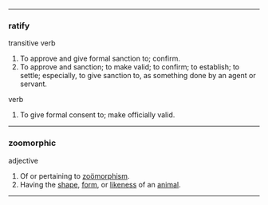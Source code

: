 ___
### ratify

transitive verb

1. To approve and give formal sanction to; confirm.
2. To approve and sanction; to make valid; to confirm; to establish; to settle; especially, to give sanction to, as something done by an agent or servant.

verb

1. To give formal consent to; make officially valid.
___
### zoomorphic

adjective

1. Of or pertaining to [zoömorphism](https://duckduckgo.com/?q=zoomorphism+definition&t=newext&atb=v387-7&ia=definition).
2. Having the [shape](https://duckduckgo.com/?q=shape+definition&ia=definition), [form](https://duckduckgo.com/?q=form+definition&ia=definition), or [likeness](https://duckduckgo.com/?q=likeness+definition&ia=definition) of an [animal](https://duckduckgo.com/?q=animal+definition&ia=definition).
___
